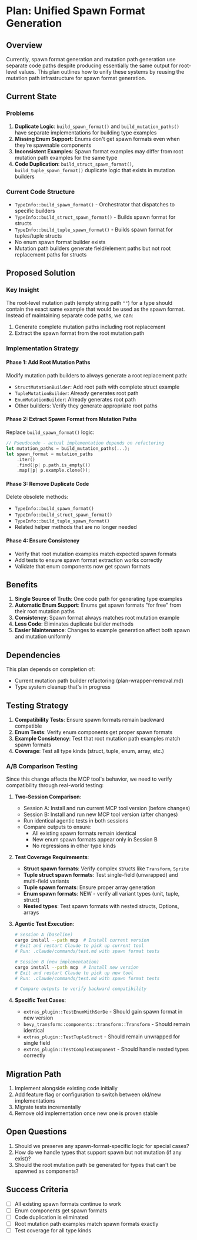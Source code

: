# Plan: Unified Spawn Format Generation

## Overview
Currently, spawn format generation and mutation path generation use separate code paths despite producing essentially the same output for root-level values. This plan outlines how to unify these systems by reusing the mutation path infrastructure for spawn format generation.

## Current State

### Problems
1. **Duplicate Logic**: `build_spawn_format()` and `build_mutation_paths()` have separate implementations for building type examples
2. **Missing Enum Support**: Enums don't get spawn formats even when they're spawnable components
3. **Inconsistent Examples**: Spawn format examples may differ from root mutation path examples for the same type
4. **Code Duplication**: `build_struct_spawn_format()`, `build_tuple_spawn_format()` duplicate logic that exists in mutation builders

### Current Code Structure
- `TypeInfo::build_spawn_format()` - Orchestrator that dispatches to specific builders
- `TypeInfo::build_struct_spawn_format()` - Builds spawn format for structs
- `TypeInfo::build_tuple_spawn_format()` - Builds spawn format for tuples/tuple structs
- No enum spawn format builder exists
- Mutation path builders generate field/element paths but not root replacement paths for structs

## Proposed Solution

### Key Insight
The root-level mutation path (empty string path `""`) for a type should contain the exact same example that would be used as the spawn format. Instead of maintaining separate code paths, we can:
1. Generate complete mutation paths including root replacement
2. Extract the spawn format from the root mutation path

### Implementation Strategy

#### Phase 1: Add Root Mutation Paths
Modify mutation path builders to always generate a root replacement path:
- `StructMutationBuilder`: Add root path with complete struct example
- `TupleMutationBuilder`: Already generates root path
- `EnumMutationBuilder`: Already generates root path
- Other builders: Verify they generate appropriate root paths

#### Phase 2: Extract Spawn Format from Mutation Paths
Replace `build_spawn_format()` logic:
```rust
// Pseudocode - actual implementation depends on refactoring
let mutation_paths = build_mutation_paths(...);
let spawn_format = mutation_paths
    .iter()
    .find(|p| p.path.is_empty())
    .map(|p| p.example.clone());
```

#### Phase 3: Remove Duplicate Code
Delete obsolete methods:
- `TypeInfo::build_spawn_format()`
- `TypeInfo::build_struct_spawn_format()` 
- `TypeInfo::build_tuple_spawn_format()`
- Related helper methods that are no longer needed

#### Phase 4: Ensure Consistency
- Verify that root mutation examples match expected spawn formats
- Add tests to ensure spawn format extraction works correctly
- Validate that enum components now get spawn formats

## Benefits

1. **Single Source of Truth**: One code path for generating type examples
2. **Automatic Enum Support**: Enums get spawn formats "for free" from their root mutation paths
3. **Consistency**: Spawn format always matches root mutation example
4. **Less Code**: Eliminates duplicate builder methods
5. **Easier Maintenance**: Changes to example generation affect both spawn and mutation uniformly

## Dependencies

This plan depends on completion of:
- Current mutation path builder refactoring (plan-wrapper-removal.md)
- Type system cleanup that's in progress

## Testing Strategy

1. **Compatibility Tests**: Ensure spawn formats remain backward compatible
2. **Enum Tests**: Verify enum components get proper spawn formats
3. **Example Consistency**: Test that root mutation path examples match spawn formats
4. **Coverage**: Test all type kinds (struct, tuple, enum, array, etc.)

### A/B Comparison Testing

Since this change affects the MCP tool's behavior, we need to verify compatibility through real-world testing:

1. **Two-Session Comparison**:
   - Session A: Install and run current MCP tool version (before changes)
   - Session B: Install and run new MCP tool version (after changes)
   - Run identical agentic tests in both sessions
   - Compare outputs to ensure:
     - All existing spawn formats remain identical
     - New enum spawn formats appear only in Session B
     - No regressions in other type kinds

2. **Test Coverage Requirements**:
   - **Struct spawn formats**: Verify complex structs like `Transform`, `Sprite`
   - **Tuple struct spawn formats**: Test single-field (unwrapped) and multi-field variants
   - **Tuple spawn formats**: Ensure proper array generation
   - **Enum spawn formats**: NEW - verify all variant types (unit, tuple, struct)
   - **Nested types**: Test spawn formats with nested structs, Options, arrays

3. **Agentic Test Execution**:
   ```bash
   # Session A (baseline)
   cargo install --path mcp  # Install current version
   # Exit and restart Claude to pick up current tool
   # Run: .claude/commands/test.md with spawn format tests
   
   # Session B (new implementation)  
   cargo install --path mcp  # Install new version
   # Exit and restart Claude to pick up new tool
   # Run: .claude/commands/test.md with spawn format tests
   
   # Compare outputs to verify backward compatibility
   ```

4. **Specific Test Cases**:
   - `extras_plugin::TestEnumWithSerDe` - Should gain spawn format in new version
   - `bevy_transform::components::transform::Transform` - Should remain identical
   - `extras_plugin::TestTupleStruct` - Should remain unwrapped for single field
   - `extras_plugin::TestComplexComponent` - Should handle nested types correctly

## Migration Path

1. Implement alongside existing code initially
2. Add feature flag or configuration to switch between old/new implementations
3. Migrate tests incrementally
4. Remove old implementation once new one is proven stable

## Open Questions

1. Should we preserve any spawn-format-specific logic for special cases?
2. How do we handle types that support spawn but not mutation (if any exist)?
3. Should the root mutation path be generated for types that can't be spawned as components?

## Success Criteria

- [ ] All existing spawn formats continue to work
- [ ] Enum components get spawn formats
- [ ] Code duplication is eliminated
- [ ] Root mutation path examples match spawn formats exactly
- [ ] Test coverage for all type kinds